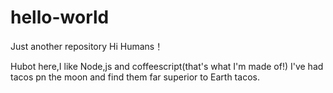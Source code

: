 # hello-world
Just another repository
Hi Humans！

Hubot here,I like Node,js and coffeescript(that's what I'm made of!)
I've had tacos pn the moon and find them far superior to Earth tacos.
